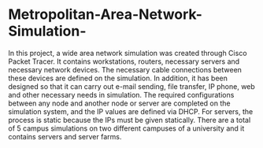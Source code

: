 # Metropolitan-Area-Network-Simulation-
In this project, a wide area network simulation was created through Cisco Packet Tracer. It contains workstations, routers, necessary servers and necessary network devices. The necessary cable connections between these devices are defined on the simulation. In addition, it has been designed so that it can carry out e-mail sending, file transfer, IP phone, web and other necessary needs in simulation. The required configurations between any node and another node or server are completed on the simulation system, and the IP values are defined via DHCP. For servers, the process is static because the IPs must be given statically. There are a total of 5 campus simulations on two different campuses of a university and it contains servers and server farms.
